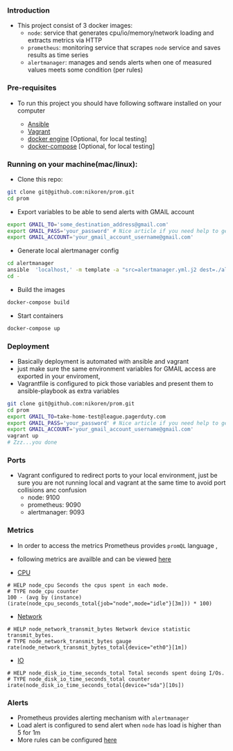 
### Introduction

- This project consist of 3 docker images:
    - `node`: service that generates cpu/io/memory/network loading and extracts metrics via HTTP
    - `prometheus`:   monitoring service that scrapes `node` service and saves results as time series
    - `alertmanager`:  manages and sends alerts when one of measured values meets some condition (per rules)

### Pre-requisites
- To run this project you should have following software installed on your computer

    - [Ansible](https://www.ansible.com/)
    - [Vagrant](https://www.vagrantup.com/)
    - [docker engine](https://www.docker.com/) [Optional, for local testing]
    - [docker-compose](https://docs.docker.com/compose/) [Optional, for local testing]

### Running on your machine(mac/linux):

- Clone this repo:
   
```bash
git clone git@github.com:nikoren/prom.git
cd prom
```

- Export variables to be able to send alerts with GMAIL account

```bash
export GMAIL_TO='some_destination_address@gmail.com'
export GMAIL_PASS='your_password' # Nice article if you need help to generate one: https://www.lifewire.com/get-a-password-to-access-gmail-by-pop-imap-2-1171882                      
export GMAIL_ACCOUNT='your_gmail_account_username@gmail.com'

```

- Generate local alertmanager config

```bash
cd alertmanager
ansible  'localhost,' -m template -a "src=alertmanager.yml.j2 dest=./alertmanager.yml" -e alertmanager_auth_username=$GMAIL_ACCOUNT -e "alertmanager_auth_pass='$(echo $GMAIL_PASS)'" -ealertmanager_to=${GMAIL_TO}
cd -

```

- Build the images

```bash
docker-compose build
```

- Start containers

```bash
docker-compose up
```

### Deployment

- Basically deployment is automated with ansible and vagrant
- just make sure the same environment variables for GMAIL access  are exported in your enviroment, 
- Vagrantfile is configured to pick those variables and present them to ansible-playbook as  extra variables

```bash
git clone git@github.com:nikoren/prom.git
cd prom
export GMAIL_TO=take-home-test@league.pagerduty.com 
export GMAIL_PASS='your_password' # Nice article if you need help to generate one: https://www.lifewire.com/get-a-password-to-access-gmail-by-pop-imap-2-1171882                      
export GMAIL_ACCOUNT='your_gmail_account_username@gmail.com'
vagrant up 
# Zzz...you done
```

### Ports 

- Vagrant configured to redirect ports to your local environment, just be sure you 
  are not running local and vagrant at the same time to avoid port collisions anc confusion
    - node: 9100
    - prometheus: 9090
    - alertmanager: 9093

### Metrics

- In order to access the metrics Prometheus provides `promQL` language , 
- following metrics are availble and can be viewed [here](http://localhost:9090/graph)

- [CPU](http://localhost:9090/graph?g0.range_input=1h&g0.expr=100%20-%20(avg%20by%20(instance)%20(irate(node_cpu_seconds_total%7Bjob%3D%22node%22%2Cmode%3D%22idle%22%7D%5B3m%5D))%20*%20100)&g0.tab=0)

```
# HELP node_cpu Seconds the cpus spent in each mode.
# TYPE node_cpu counter
100 - (avg by (instance) (irate(node_cpu_seconds_total{job="node",mode="idle"}[3m])) * 100)
```

- [Network](http://localhost:9090/graph?g0.range_input=1h&g0.expr=rate(node_network_transmit_bytes_total%7Bdevice%3D%22eth0%22%7D%5B1m%5D)&g0.tab=0)

```
# HELP node_network_transmit_bytes Network device statistic transmit_bytes.
# TYPE node_network_transmit_bytes gauge
rate(node_network_transmit_bytes_total{device="eth0"}[1m])
```

- [IO](http://localhost:9090/graph?g0.range_input=1h&g0.expr=irate(node_disk_io_time_seconds_total%7Bdevice%3D%22sda%22%7D%5B10s%5D)&g0.tab=0)

```
# HELP node_disk_io_time_seconds_total Total seconds spent doing I/Os.
# TYPE node_disk_io_time_seconds_total counter
irate(node_disk_io_time_seconds_total{device="sda"}[10s])
```


### Alerts
- Prometheus provides alerting mechanism with `alertmanager`
- Load alert is configured to send alert when `node` has load is higher than 5 for  1m
- More rules can be configured [here](https://github.com/nikoren/prom/blob/master/prometheus/alert.rules.yml)